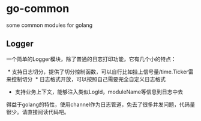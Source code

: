 # go-common
some common modules for golang

## Logger

一个简单的Logger模块，除了普通的日志打印功能，它有几个小的特点：

  * 支持日志切分，提供了切分控制函数，可以自行比如挂上信号量/time.Ticker雷来控制切分
  * 日志格式开放，可以按照自己需要完全自定义日志格式
  * 支持业务上下文，能够注入类似LogId，moduleName等信息到日志中去

得益于golang的特性，使用channel作为日志管道，免去了很多并发问题，代码量很少。请直接阅读代码吧。
